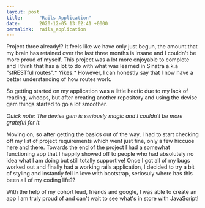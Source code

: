 ```yaml
---
layout: post
title:      "Rails Application"
date:       2020-12-05 13:02:41 +0000
permalink:  rails_application
---
```



Project three already!? It feels like we have only just begun, the amount that my brain has retained over the last three months is insane and I couldn't be more proud of myself. This project was a lot more enjoyable to complete and I think that has a lot to do with what was learned in Sinatra a.k.a "stRESTful routes".* Yikes.* However, I can honestly say that I now have a better understanding of how routes work. 

So getting started on my application was a little hectic due to my lack of reading, whoops, but after creating another repository and using the devise gem things started to go a lot smoother. 

*Quick note: The devise gem is seriously magic and I couldn't be more grateful for it.*

Moving on, so after getting the basics out of the way, I had to start checking off my list of project requirements which went just fine, only a few hiccuos here and there. Towards the end of the project I had a somewhat functioning app that I happily showed off to people who had absolutely no idea what I am doing but still totally supportive! 
Once I got all of my bugs worked out and finally had a working rails application, I decided to try a bit of styling and instantly fell in love with bootstrap, seriosuly where has this been all of my coding life?? 

With the help of my cohort lead, friends and google, I was able to create an app I am truly proud of and can't wait to see what's in store with JavaScript! 
